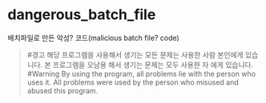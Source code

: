 # dangerous_batch_file

배치파일로 만든 악성? 코드(malicious batch file? code)

> #경고 해당 프로그램을 사용해서 생기는 모든 문제는 사용한 사람 본인에게 있습니다.
> 본 프로그램을 오남용 해서 생기는 문제는 모두 사용한 자 에게 있습니다.
> #Warning By using the program, all problems lie with the person who uses it.
> All problems were used by the person who misused and abused this program.
